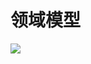 # 领域模型
![](https://github.com/YummyOrder/dashboard/blob/gh-pages/Docs/UML%20diagram/%E5%AE%9E%E4%BD%93%E7%B1%BB.png?raw=true)
